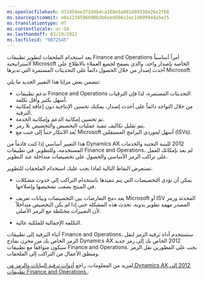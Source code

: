 ```yaml
---
ms.openlocfilehash: d72454ee372d4b4ca168e5a001d8933de26e2f68
ms.sourcegitcommit: e0a1238596690b3b6eedd86c2ac14099948a5e25
ms.translationtype: HT
ms.contentlocale: ar-SA
ms.lasthandoff: 03/19/2021
ms.locfileid: "6072545"
---
```

يعد استخدام الملحقات لتطوير تطبيقات Finance and Operations أمراً أساسياً لاستراتيجية Microsoft الخاصة بإصدار واحد، والذي يسمح لجميع العملاء بالاطلاع على أحدث إصدار من خلال الحصول دائماً على التحديثات المستمرة التي تديرها Microsoft. 

تتضمن بعض مزايا هذا التغيير الجديد ما يلي: 

- تدعم تطبيقات Finance and Operations التحديثات المستمرة، لذا فإن الترقيات أسهل بكثير وأقل تكلفة. 
- من خلال التواجد دائماً على أحدث إصدار، يمكنك تحسين الإنتاجية دون إعاقة إمكانية الترقية. 
- تم تحسين إمكانية الدعم وإمكانية الخدمة. 
- يتم تقليل تكاليف تنفيذ عمليات التخصيص والتخصيص بلا رمز. 
- يُعد الابتكار جنباً إلى جنب مع Microsoft أسهل لموردي البرامج المستقلين (ISVs). 

هذا التغيير أساسي إذا كنت قادماً من Dynamics AX ‏2012 للبنية التحتية والخدمات المستخدمة، وللتطوير. في تطبيقات Finance and Operations، لم يعد بإمكانك العمل على تراكب الرمز الأساسي والحصول على تخصيصات متداخلة عند التطوير. 

تستعرض النقاط التالية لماذا يجب عليك استخدام الملحقات للتطوير. 

- يمكن أن تؤدي التخصيصات التي يتم تنفيذها باستخدام التراكب إلى حدوث مشكلات في المنتج يصعب تشخيصها وإصلاحها.
- يعد دمج التعارضات بين التخصيصات وبيانات تعريف Microsoft أو ISV المحدثة ورمز المصدر مهمة تطوير يدوية. تحدث هذه المشكلة حتى إذا لم يكن التخصيص متداخلاً لأن التغييرات مختلطة مع الرمز الأصلي.

- التكلفة الإجمالية للملكية عالية. 

أثناء الترقية إلى تطبيقات Finance and Operations، ستستخدم أداة ترقية الرمز لنقل الرمز الخاص بك من مخزن نماذج Dynamics AX ‏2012 الخاص بك إلى رمز جديد سيكون متوافقاً مع تطبيقات Finance and Operations. يجب على المطورين نقل الرمز ومنطق الأعمال من التراكب إلى الملحقات. 

لمزيد من المعلومات، راجع [أدوات ترقية البيانات والرمز من Dynamics AX ‏2012 إلى تطبيقات Finance and Operations.](https://docs.microsoft.com/learn/modules/tools-code-data-upgrade-ax-2012-finance-operations//?azure-portal=true).

